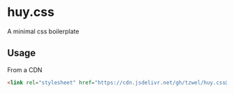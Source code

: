 # huy.css
A minimal css boilerplate

## Usage
From a CDN
```html
<link rel="stylesheet" href="https://cdn.jsdelivr.net/gh/tzwel/huy.css@master/huy/huy.bundle.css">
```
